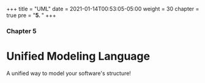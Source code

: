 +++
title = "UML"
date = 2021-01-14T00:53:05-05:00
weight = 30
chapter = true
pre = "<b>5. </b>"
+++

### Chapter 5

# Unified Modeling Language

A unified way to model your software's structure!
